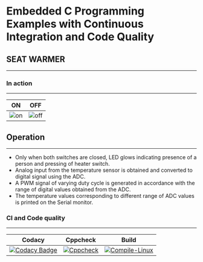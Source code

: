 # Embedded C Programming Examples with Continuous Integration and Code Quality
## SEAT WARMER
---
### In action
---
| ON | OFF |
|---|---|
|![on](https://user-images.githubusercontent.com/81506807/116658999-87a3e180-a9ae-11eb-828a-01fa7dc116fb.JPG) | ![off](https://user-images.githubusercontent.com/81506807/116660415-9c817480-a9b0-11eb-93a6-4dd87cf024d7.JPG)|

## Operation
---
- Only when both switches are closed, LED glows indicating presence of a person and pressing of heater switch.
- Analog input from the temperature sensor is obtained and converted to digital signal using the ADC.
- A PWM signal of varying duty cycle is generated in accordance with the range of digital values obtained from the ADC.
- The temperature values corresponding to different range of ADC values is printed on the Serial monitor.    

### CI and Code quality
---
| Codacy | Cppcheck | Build |
|---|---|---|
| [![Codacy Badge](https://app.codacy.com/project/badge/Grade/2d20a719bc3942ceb9875e3e31e185da)](https://www.codacy.com/gh/258067/258067-embedded-c/dashboard?utm_source=github.com&amp;utm_medium=referral&amp;utm_content=258067/258067-embedded-c&amp;utm_campaign=Badge_Grade) | [![Cppcheck](https://github.com/258067/258067-embedded-c/actions/workflows/CodeQuality.yml/badge.svg)](https://github.com/258067/258067-embedded-c/actions/workflows/CodeQuality.yml) | [![Compile-Linux](https://github.com/258067/258067-embedded-c/actions/workflows/Compile.yml/badge.svg)](https://github.com/258067/258067-embedded-c/actions/workflows/Compile.yml) |